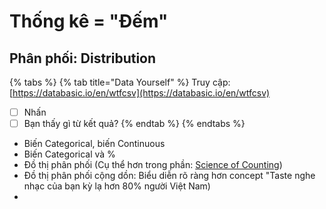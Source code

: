 # Thống kê = "Đếm"

## Phân phối: Distribution

{% tabs %}
{% tab title="Data Yourself" %}
Truy cập: [https://databasic.io/en/wtfcsv](https://databasic.io/en/wtfcsv)

* [ ] Nhấn 
* [ ] Bạn thấy gì từ kết quả?
{% endtab %}
{% endtabs %}

* Biến Categorical, biến Continuous
* Biến Categorical và %
* Đồ thị phân phối \(Cụ thể hơn trong phần: [Science of Counting](../../data-inspires/science-of-counting.md)\)
* Đồ thị phân phối cộng dồn: Biểu diễn rõ ràng hơn concept "Taste nghe nhạc của bạn kỳ lạ hơn 80% người Việt Nam\)
* 
